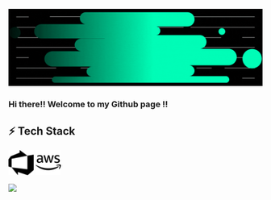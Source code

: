 <a href="https://www.linkedin.com/in/kamarajsivva/" rel="some text">![](https://github.com/ksivva/ksivva/blob/master/github_banner.gif)</a>

### Hi there!! Welcome to my Github page !!

## ⚡ Tech Stack
<img alt="Azure Pipelines" src="./azuredevops.svg" width="50" height="50" />    <img alt="AWS" src="./amazonaws.svg" width="50" height="50" />

<img
  src="https://github-readme-stats.vercel.app/api?username=ksivva&count_private=true&icon_color=FD9047&custom_title=Kamaraj's+GitHub+Stats&show_icons=true&theme=dark&count_private=true"
/>
